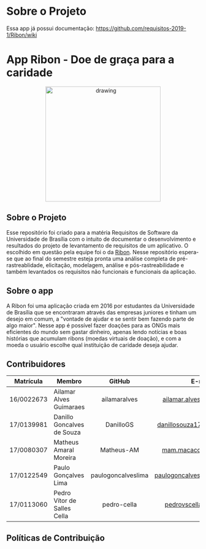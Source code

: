 # Sobre o Projeto
Essa app já possui documentação: https://github.com/requisitos-2019-1/Ribon/wiki


# App Ribon - Doe de graça para a caridade

<p align="center">
    <img src="https://lh3.googleusercontent.com/LGl1CcC-8JJ5QbnFF1k9qG_3TnpLD1hLSP2GjuNyTPGCDF_pMCWvnUOhzHkEQR5qfqA6" alt="drawing" width="300"/>
</p>


## Sobre o Projeto

Esse repositório foi criado para a matéria Requisitos de Software da Universidade de Brasília com o intuito de documentar o desenvolvimento e resultados do projeto de levantamento de requisitos de um aplicativo. O escolhido em questão pela equipe foi o da [Ribon](https://play.google.com/store/apps/details?id=com.app.ribon&hl=pt_BR). Nesse repositório espera-se que ao final do semestre esteja pronta uma análise completa de pré-rastreablidade, elicitação, modelagem, análise e pós-rastreabilidade e também levantados os requisitos não funcionais e funcionais da aplicação.

## Sobre o app

A Ribon foi uma aplicação criada em 2016 por estudantes da Universidade de Brasília que se encontraram através das empresas juniores e tinham um desejo em comum, a "vontade de ajudar e se sentir bem fazendo parte de algo maior". Nesse app é possível fazer doações para as ONGs mais eficientes do mundo sem gastar dinheiro, apenas lendo notícias e boas histórias que acumulam ribons (moedas virtuais de doação), e com a moeda o usuário escolhe qual instituição de caridade deseja ajudar.

## Contribuidores

Matrícula| Membro | GitHub | E-mail 
 :-----: | ------ | :----: | :----: 
16/0022673 | Ailamar Alves Guimaraes | ailamaralves | ailamar.alvesg@gmail.com 
17/0139981 | Danillo Goncalves de Souza | DanilloGS | danillosouza1704@gmail.com 
17/0080307 | Matheus Amaral Moreira | Matheus-AM | mam.macacod@gmail.com 
17/0122549 | Paulo Gonçalves Lima | paulogoncalveslima | paulogoncalves436@gmail.com 
17/0113060 | Pedro Vítor de Salles Cella | pedro-cella | pedrovscella@gmail.com 

## Políticas de Contribuição
